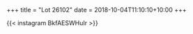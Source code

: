 +++
title       = "Lot 26102"
date        = 2018-10-04T11:10:10+10:00
+++

{{< instagram BkfAESWHuIr >}}
